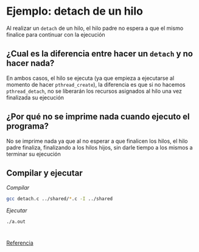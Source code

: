 # Ejemplo: detach de un hilo
Al realizar un `detach` de un hilo, el hilo padre no espera a que el mismo finalice para continuar con la ejecución

## ¿Cual es la diferencia entre hacer un `detach` y no hacer nada?
En ambos casos, el hilo se ejecuta (ya que empieza a ejecutarse al momento de hacer `pthread_create`), la diferencia es que si no hacemos `pthread_detach`, no se liberarán los recursos asignados al hilo una vez finalizada su ejecución

## ¿Por qué no se imprime nada cuando ejecuto el programa?
No se imprime nada ya que al no esperar a que finalicen los hilos, el hilo padre finaliza, finalizando a los hilos hijos, sin darle tiempo a los mismos a terminar su ejecución

## Compilar y ejecutar
_Compilar_
```bash
gcc detach.c ../shared/*.c -I ../shared
```

_Ejecutar_
```bash
./a.out
```

#

[Referencia](https://man7.org/linux/man-pages/man3/pthread_detach.3.html)